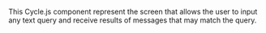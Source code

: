 <!--
SPDX-FileCopyrightText: 2021 The Manyverse Authors

SPDX-License-Identifier: CC-BY-4.0
-->

This Cycle.js component represent the screen that allows the user to input any text query and receive results of messages that may match the query.
